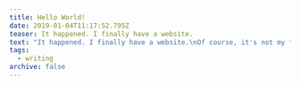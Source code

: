 ```yaml
---
title: Hello World!
date: 2019-01-04T11:17:52.795Z
teaser: It happened. I finally have a website.
text: "It happened. I finally have a website.\nOf course, it's not my first website but the first one in a long time. My very first personal site went online about 17 years ago. It was a table-based layout with no CSS at all. All styling happened by adding HTML attributes.\n\n```\n<font face=\"arial\" size=\"4\">\n\t<table border=\"2\" cellspacing=\"2\" cellpadding=\"0\" width=\"550\" bordercolorlight=\"#000000\" bordercolordark=\"#000000\" bordercolor=\"#000000\" bgcolor=\"#004600\">\n\t\t...\n\t</table>\n</font>\n```\n\nIt was online for about 2 years. After that, the only thing I did was to change the under construction graphic periodically. As it turns out, I'm really bad at getting shit done.\n\n![My first personal websites. A tabled-base layout.](/static/img/uploads/screen-shot-2019-01-04-at-06.59.27.png)\n\n\\\nFast forward 10 years, I was at my second conference ever, at Smashing Conf Freiburg 2014. I was so inspired by the great talks I had seen, that I decided to set up a WordPress-based blog in one of the breaks to share my notes. The theme was slow and the design was boring but I had a website again, which was great because I had the chance to share my knowledge.\n\n![A Wordpress-based Theme. My first blog about web development with posts in German.](/static/img/uploads/screen-shot-2019-01-04-at-07.16.18.png)\n\nAgain, I lost interest after 2 years because I didn't like the design, the site was slow and there where cooler platforms to publish your articles at. I moved to [Medium](https://medium.com/@matuzo).\n\nMedium is great for reach but its accessibility isn't great and there's an important thing missing: personality. Medium is just content. Besides writing, you can't express yourself and show your style and your skills. You can't experiment, you can't try out new things, optimize performance, accessibility and user experience.\n\nAs already mentioned, I'm bad at getting things done. I always wanted to have a nice looking, fast, and all in all cool website but it just didn't happen. Until now! In 2019 I finally launched my new blog. It's by far not done but it's live and will work on it regularly."
tags:
  - writing
archive: false
---
```


